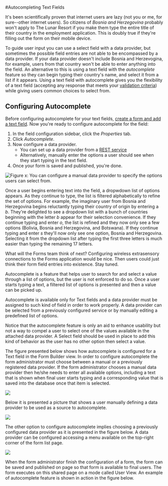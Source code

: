 #Autocompleting Text Fields

It's been scientifically proven that internet users are lazy (not you or me, for
sure--other internet users). So citizens of *Bosnia and Herzegovina* probably
won't apply to The Lunar Resort if you make them type the entire title of their
country in the employment application. This is doubly true if they're filling
out the form on their mobile device. 

To guide user input you can use a select field with a data provider, but
sometimes the possible field entries are not able to be encompassed by a data
provider. If your data provider doesn't include Bosnia and Herzevogina, for
example, users from that country won't be able to enter anything into the field.
An alternative to this is using a text field with the *autocomplete* feature so
they can begin typing their country's name, and select it from a list if it
appears. Using a text field with autocomplete gives you the flexibility of a
text field (accepting any response that meets your [validation
criteria](/discover/portal/-/knowledge_base/7-0/creating-advanced-forms#validating-text-fields))
while giving users common choices to select from.

## Configuring Autocomplete

Before configuring autocomplete for your text fields, [create a form and add a
text field](/discover/portal/-/knowledge_base/7-0/basic-forms). Now you're ready
to configure autocomplete for the field:

1. In the field configuration sidebar, click the *Properties* tab.
2. Click *Autocomplete*.
3. Now configure a data provider.
    -  You can set up a data provider from a [REST service](/discover/portal/-/knowledge_base/7-0/creating-advanced-forms#populating-select-fields-with-rest-data-providers)
    -  Alternatively, manually enter the options a user should see when they
        start typing in the text field.
4. Once your form is saved and published, you're done.

![Figure x: You can configure a manual data provider to specify the options
users can select from.](../../../images/forms-manual-data-provider.png)

Once a user begins entering text into the field, a dropwdown list of options
appears. As they continue to type, the list is filtered alphabetically to refine
the set of options. For example, the imaginary user from Bosnia and Herzegovina
begins reluctantly typing their country of origin by entering a *b*. They're
delighted to see a dropdown list with a bunch of countries beginning with the
letter *b* appear for their selection convenience. If they continue typing and
enter *o*, the list is refined and they now only see a few options (Bolivia,
Bosnia and Herzegovina, and Botswana). If they continue typing and enter *s*
they'll now only see one option, Bosnia and Herzegovina. Selecting it from the
dropdown list after typing the first three letters is much easier than typing
the remaining 17 letters.

What will the Forms team think of next? Configuring wireless extrasensory
connections to the Forms application would be nice. Then users could just think
their form field entries into existence. Stay tuned.





Autocomplete is a feature that helps user to search for and select a value
through a list of options, but the user is not enforced to do so.  Once a user
starts typing a text, a filtered list of options is presented and then a value
can be picked up.

Autocomplete is available only for Text fields and a data provider must be
assigned to such kind of field in order to work properly. A data provider can be
selected from a previously configured service or by manually editing a
predefined list of options.  

Notice that the autocomplete feature is only an aid to enhance usability but not
a way to compel a user to select one of the values available in the attached
data provider. A Select field should be used in place to add this kind of
behavior as the user has no other option then select a value.

The figure presented below shows how autocomplete is configured for a Text field
in the Form Builder view. In order to configure autocomplete the form
administrator must choose between a manual or a previously registered data
provider. If the form administrator chooses a manual data provider then he/she
needs to enter all available options, including a text that is shown when final
user starts typing and a corresponding value that is saved into the database
once that item is selected.

![](images/image03.png)

Below it is presented a picture that shows a user manually defining a data
provider to be used as a source to autocomplete.

![](images/image02.png)

The other option to configure autocomplete implies choosing a previously
configured data provider as it is presented in the figure below. A data provider
can be configured accessing a menu available on the top-right corner of the form
list page.

![](images/image01.png)

When the form administrator finish the configuration of a form, the form can be
saved and published on page so that form is available to final users. The form
executes on this shared page on a mode called User View.  An example of
autocomplete feature is shown in action in the figure below.
